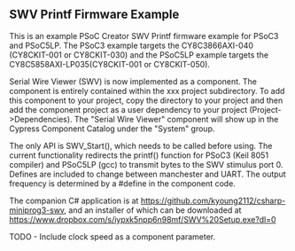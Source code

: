 ## SWV Printf Firmware Example ##

This is an example PSoC Creator SWV Printf firmware example for PSoC3 and PSoC5LP. The PSoC3 example targets the CY8C3866AXI-040 (CY8CKIT-001 or CY8CKIT-030) and the PSoC5LP example targets the CY8C5858AXI-LP035(CY8CKIT-001 or CY8CKIT-050). 

Serial Wire Viewer (SWV) is now implemented as a component. The component is entirely contained within the xxx project subdirectory. To add this component to your project, copy the directory to your project and then add the component project as a user dependency to your project (Project->Dependencies). The "Serial Wire Viewer" component will show up in the Cypress Component Catalog under the "System" group. 

The only API is SWV_Start(), which needs to be called before using. The current functionality redirects the printf() function for PSoC3 (Keil 8051 compiler) and PSoC5LP (gcc) to transmit bytes to the SWV stimulus port 0. Defines are included to change between manchester and UART. The output frequency is determined by a #define in the component code.

The companion C# application is at https://github.com/kyoung2112/csharp-miniprog3-swv, and an installer of which can be downloaded at https://www.dropbox.com/s/iypxk5npp6n98mf/SWV%20Setup.exe?dl=0

TODO - Include clock speed as a component parameter.
